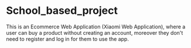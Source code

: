 # School_based_project
This is an Ecommerce Web Application (Xiaomi Web Application), where a user can buy a product without creating an account, moreover they don't need to register and log in for them to use the app.
